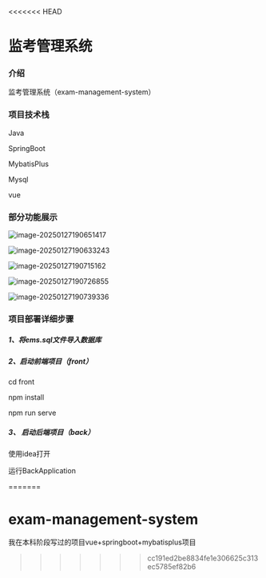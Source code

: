 <<<<<<< HEAD
# 监考管理系统

### 介绍

监考管理系统（exam-management-system）

### 项目技术栈

Java

SpringBoot

MybatisPlus

Mysql

vue

### 部分功能展示

![image-20250127190651417](C:\Users\Qizhe\AppData\Roaming\Typora\typora-user-images\image-20250127190651417.png)

![image-20250127190633243](C:\Users\Qizhe\AppData\Roaming\Typora\typora-user-images\image-20250127190633243.png)

![image-20250127190715162](C:\Users\Qizhe\AppData\Roaming\Typora\typora-user-images\image-20250127190715162.png)

![image-20250127190726855](C:\Users\Qizhe\AppData\Roaming\Typora\typora-user-images\image-20250127190726855.png)

![image-20250127190739336](C:\Users\Qizhe\AppData\Roaming\Typora\typora-user-images\image-20250127190739336.png)



### 项目部署详细步骤

##### 1、将ems.sql文件导入数据库

##### 2、启动前端项目（front）

cd front 

npm install 

npm run serve

##### 3、 启动后端项目（back）

使用idea打开

运行BackApplication







=======
# exam-management-system
我在本科阶段写过的项目vue+springboot+mybatisplus项目
>>>>>>> cc191ed2be8834fe1e306625c313ec5785ef82b6
